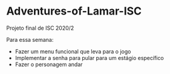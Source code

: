 # Adventures-of-Lamar-ISC
Projeto final de ISC 2020/2

Para essa semana:
- Fazer um menu funcional que leva para o jogo
- Implementar a senha para pular para um estágio específico
- Fazer o personagem andar